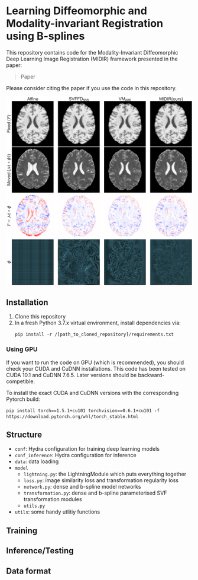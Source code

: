 # Learning Diffeomorphic and Modality-invariant Registration using B-splines

This repository contains code for the Modality-Invariant Diffeomorphic Deep Learning Image Registration (MIDIR) framework 
presented in the paper:

> Paper

Please consider citing the paper if you use the code in this repository.

![Example T1-T2 registration result](example_image.png)


## Installation
1. Clone this repository
2. In a fresh Python 3.7.x virtual environment, install dependencies via:
    ```
    pip install -r /[path_to_cloned_repository]/requirements.txt
    ```

### Using GPU
If you want to run the code on GPU (which is recommended), you should check your CUDA and CuDNN installations. 
This code has been tested on CUDA 10.1 and CuDNN 7.6.5. 
Later versions should be backward-competible. 

To install the exact CUDA and CuDNN versions with the corresponding Pytorch build:
```
pip install torch==1.5.1+cu101 torchvision==0.6.1+cu101 -f https://download.pytorch.org/whl/torch_stable.html
```

## Structure
- `conf`: Hydra configuration for training deep learning models
- `conf_inference`: Hydra configuration for inference
- `data`:  data loading
- `model`
    - `lightning.py`: the LightningModule which puts everything together
    - `loss.py`: image similarity loss and transformation regularity loss
    - `network.py`: dense and b-spline model networks
    - `transformation.py`: dense and b-spline parameterised SVF transformation modules
    - `utils.py`
- `utils`: some handy utlitiy functions


## Training




## Inference/Testing





## Data format